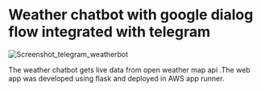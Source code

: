 # Weather chatbot with google dialog flow integrated with telegram

![Screenshot_telegram_weatherbot](https://github.com/user-attachments/assets/f4e58cd5-b24c-4813-8f23-a73ca00d3b84)

The weather chatbot gets live data from open weather map api .The web app was developed using flask and deployed in AWS app runner.
